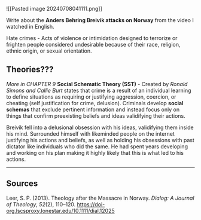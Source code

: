 
![[Pasted image 20240708041111.png]]

Write about the **Anders Behring Breivik attacks on Norway** from the video I watched in English.

Hate crimes - Acts of violence or intimidation designed to terrorize or frighten people considered undesirable because of their race, religion, ethnic origin, or sexual orientation.

## Theories???
*More in CHAPTER 9*
**Social Schematic Theory (SST)** - Created by *Ronald Simons and Callie Burt* states that crime is a result of an individual learning to define situations as requiring or justifying aggression, coercion, or cheating (self justification for crime, delusion). Criminals develop **social schemas** that exclude pertinent information and instead focus only on things that confirm preexisting beliefs and ideas validifying their actions.

Breivik fell into a delusional obsession with his ideas, validifying them inside his mind.
Surrounded himself with likeminded people on the internet justifying his actions and beliefs, as well as holding his obsessions with past dictator like individuals who did the same.
He had spent years developing and working on his plan making it highly likely that this is what led to his actions.

---

## Sources
Leer, S. P. (2013). Theology after the Massacre in Norway. _Dialog: A Journal of Theology_, _52_(2), 110–120. https://doi-org.lscsproxy.lonestar.edu/10.1111/dial.12025

